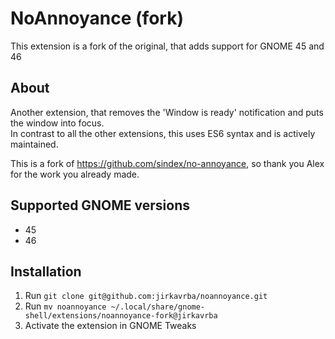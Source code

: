 # NoAnnoyance (fork)

This extension is a fork of the original, that adds support for GNOME 45 and 46

## About
Another extension, that removes the 'Window is ready' notification and puts the window into focus.  
In contrast to all the other extensions, this uses ES6 syntax and is actively maintained.

This is a fork of https://github.com/sindex/no-annoyance, so thank you Alex for the work you already made.

## Supported GNOME versions
- 45
- 46

## Installation
1. Run `git clone git@github.com:jirkavrba/noannoyance.git`
2. Run `mv noannoyance ~/.local/share/gnome-shell/extensions/noannoyance-fork@jirkavrba`
3. Activate the extension in GNOME Tweaks
